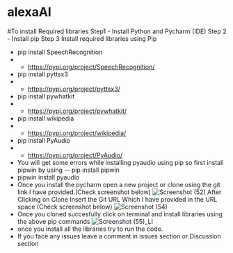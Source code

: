 # alexaAI
#To install Required libraries
Step1 - Install Python and Pycharm (IDE)
Step 2 - Install pip
Step 3 Install required libraries using Pip
- pip install SpeechRecognition 
- - https://pypi.org/project/SpeechRecognition/
- pip install pyttsx3
- - https://pypi.org/project/pyttsx3/
- pip install pywhatkit
- - https://pypi.org/project/pywhatkit/
- pip install wikipedia
- - https://pypi.org/project/wikipedia/
- pip install PyAudio
- - https://pypi.org/project/PyAudio/
- You will get some errors while installing pyaudio using pip so first install pipwin by using -- pip install pipwin
- pipwin install pyaudio
- Once you install the pycharm open a new project or clone using the git link I have provided.(Check screenshot below)
![Screenshot (52)](https://user-images.githubusercontent.com/96878338/151562828-60a912c0-45e0-4e86-b706-c1a174256be1.png)
After Clicking on Clone Insert the Git URL Which I have provided in the URL space (Check screenshot below)
![Screenshot (54)](https://user-images.githubusercontent.com/96878338/151563257-bd787dbe-a824-4caf-9153-8153f131bd28.png)
- Once you cloned succesfully click on terminal and install libraries using the above pip commands
![Screenshot (55)_LI](https://user-images.githubusercontent.com/96878338/151563600-273601fe-361f-4e71-a1ad-490fc068cd51.jpg)
- once you install all the libraries try to run the code.
- If you face any issues leave a comment in issues section or Discussion section
